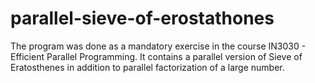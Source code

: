 # parallel-sieve-of-erostathones
The program was done as a mandatory exercise in the course IN3030 - Efficient Parallel Programming. It contains a parallel version of Sieve of Eratosthenes in addition to parallel factorization of a large number. 
